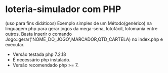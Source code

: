 # loteria-simulador com PHP 
(uso para fins didáticos)
Exemplo simples de um Método(genérico) na linguagem php para gerar jogos da mega-sena, lotofácil, lotomania entre outros.
Basta inserir o comando Jogo::gerar('NOME_DO_JOGO',MARCADOR,QTD_CARTELA) no index.php e executar.  
- Versão testada php 7.2.18
- É necessário php instalado.
- Versão recomendado php  >= 7.
